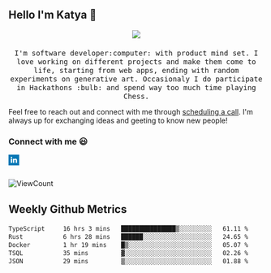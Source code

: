 
## Hello I'm Katya :wave:

<p align="center">
  <img src="https://raw.githubusercontent.com/coderjojo/coderjojo/master/img/github.gif" width=100>
  <br><br>
  <samp>
    I'm software developer:computer: with product mind set. I love working on different projects and make them come to life, starting from web apps, ending with random experiments on generative art. Occasionaly I do participate in Hackathons :bulb: and spend way too much time playing Chess.

Feel free to reach out and connect with me through [scheduling a call](https://calendly.com/katia-prusakova/). I'm always up for exchanging ideas and geeting to know new people!

  </samp>
</p>

### Connect with me :smiley:
<a href="https://www.linkedin.com/in/ekaterina-prusakova-b209b494/">
  <img align="left" alt="Katya Prusakova" width="21px" src="https://raw.githubusercontent.com/edent/SuperTinyIcons/099dc12b59179d07d534069bc8551718f786d91a/images/svg/linkedin.svg" />
</a>
<br/><br/>


<!--  ![visitors](https://visitor-badge.glitch.me/badge?page_id=KatyaPrusakova/KatyaPrusakova) -->

![ViewCount](https://views.whatilearened.today/views/github/KatyaPrusakova/views.svg)

## Weekly Github Metrics

<!--START_SECTION:waka-->

```text
TypeScript     16 hrs 3 mins   ███████████████▒░░░░░░░░░   61.11 %
Rust           6 hrs 28 mins   ██████░░░░░░░░░░░░░░░░░░░   24.65 %
Docker         1 hr 19 mins    █▒░░░░░░░░░░░░░░░░░░░░░░░   05.07 %
TSQL           35 mins         ▓░░░░░░░░░░░░░░░░░░░░░░░░   02.26 %
JSON           29 mins         ▒░░░░░░░░░░░░░░░░░░░░░░░░   01.88 %
```

<!--END_SECTION:waka-->
